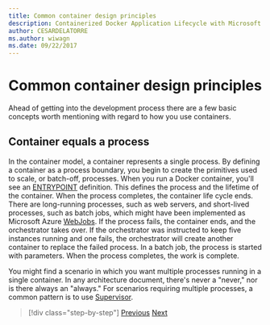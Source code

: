 ```yaml
---
title: Common container design principles
description: Containerized Docker Application Lifecycle with Microsoft Platform and Tools
author: CESARDELATORRE
ms.author: wiwagn
ms.date: 09/22/2017
---
```

# Common container design principles

Ahead of getting into the development process there are a few basic concepts worth mentioning with regard to how you use containers.

## Container equals a process

In the container model, a container represents a single process. By defining a container as a process boundary, you begin to create the primitives used to scale, or batch-off, processes. When you run a Docker container, you'll see an [ENTRYPOINT](https://docs.docker.com/engine/reference/builder/#/entrypoint) definition. This defines the process and the lifetime of the container. When the process completes, the container life cycle ends. There are long-running processes, such as web servers, and short-lived processes, such as batch jobs, which might have been implemented as Microsoft Azure [WebJobs](https://azure.microsoft.com/documentation/articles/websites-webjobs-resources/). If the process fails, the container ends, and the orchestrator takes over. If the orchestrator was instructed to keep five instances running and one fails, the orchestrator will create another container to replace the failed process. In a batch job, the process is started with parameters. When the process completes, the work is complete.

You might find a scenario in which you want multiple processes running in a single container. In any architecture document, there's never a "never," nor is there always an "always." For scenarios requiring multiple processes, a common pattern is to use [Supervisor](http://supervisord.org/).

>[!div class="step-by-step"]
>[Previous](design-docker-applications.md)
>[Next](monolithic-applications.md)